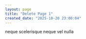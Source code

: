 ```yaml
---
layout: page
title: "Delete Page 1"
created_date: "2025-10-20 23:00:04"
---
```


neque scelerisque neque vel nulla 
